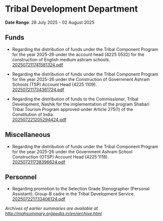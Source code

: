 # Tribal Development Department

**Date Range**: 28 July 2025 - 02 August 2025


## Funds
- Regarding the distribution of funds under the Tribal Component Program for the year 2025-26 under the account head (4225 0532) for the construction of English medium ashram schools.\
  [202507211741581324.pdf](https://gr.maharashtra.gov.in/Site/Upload/Government%20Resolutions/English/202507211741581324.pdf)

- Regarding the distribution of funds under the Tribal Component Program for the year 2025-26 under the Construction of Government Ashram Schools (TSP) Account Head (4225 1109).\
  [202507211734361724.pdf](https://gr.maharashtra.gov.in/Site/Upload/Government%20Resolutions/English/202507211734361724.pdf)

- Regarding the distribution of funds to the Commissioner, Tribal Development, Nashik for the implementation of the program Shabari Tribal Tourism Program approved under Article 275(1) of the Constitution of India.\
  [202507221205294424.pdf](https://gr.maharashtra.gov.in/Site/Upload/Government%20Resolutions/English/202507221205294424.pdf)

## Miscellaneous
- Regarding the distribution of funds under the Tribal Component Program for the year 2025-26 under the Government Ashram School Construction (OTSP) Account Head (4225 1118).\
  [202507211738396624.pdf](https://gr.maharashtra.gov.in/Site/Upload/Government%20Resolutions/English/202507211738396624.pdf)

## Personnel
- Regarding promotion to the Selection Grade Stenographer (Personal Assistant), Group-B cadre in the Tribal Development Service.\
  [202507221733406124.pdf](https://gr.maharashtra.gov.in/Site/Upload/Government%20Resolutions/English/202507221733406124.pdf)


*Archives of earlier summaries are available at http://mahsummary.orgpedia.in/en/archive.html*